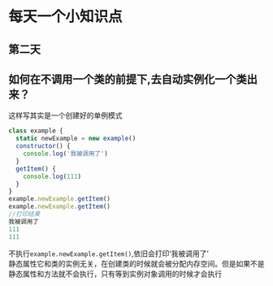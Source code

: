 # 每天一个小知识点
## 第二天
## 如何在不调用一个类的前提下,去自动实例化一个类出来？  
这样写其实是一个创建好的单例模式
```js
class example {
  static newExample = new example()
  constructor() {
    console.log('我被调用了')
  }
  getItem() {
    console.log(111)
  }
}
example.newExample.getItem()
example.newExample.getItem()
//打印结果
我被调用了
111
111
```
不执行`example.newExample.getItem()`,依旧会打印‘我被调用了’  
静态属性它和类的实例无关，在创建类的时候就会被分配内存空间。但是如果不是静态属性和方法就不会执行，只有等到实例对象调用的时候才会执行



